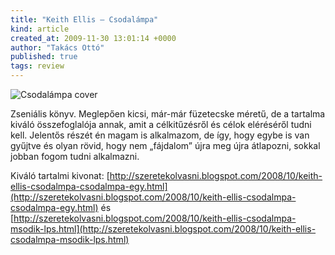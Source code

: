 ```yaml
---
title: "Keith Ellis – Csodalámpa"
kind: article
created_at: 2009-11-30 13:01:14 +0000
author: "Takács Ottó"
published: true
tags: review
---
```

![Csodalámpa cover](/sites/default/files/_csodalampa.jpg)

Zseniális könyv. Meglepően kicsi, már-már füzetecske méretű, de a tartalma kiváló összefoglalója annak, amit a célkitűzésről és célok eléréséről tudni kell. Jelentős részét én magam is alkalmazom, de így, hogy egybe is van gyűjtve és olyan rövid, hogy nem „fájdalom” újra meg újra átlapozni, sokkal jobban fogom tudni alkalmazni.

Kiváló tartalmi kivonat: [http://szeretekolvasni.blogspot.com/2008/10/keith-ellis-csodalmpa-csodalmpa-egy.html](http://szeretekolvasni.blogspot.com/2008/10/keith-ellis-csodalmpa-csodalmpa-egy.html)
és
[http://szeretekolvasni.blogspot.com/2008/10/keith-ellis-csodalmpa-msodik-lps.html](http://szeretekolvasni.blogspot.com/2008/10/keith-ellis-csodalmpa-msodik-lps.html)

<div class='old-comments'></div>